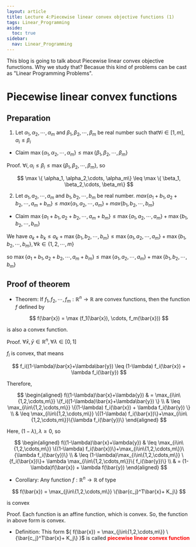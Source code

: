 ```yaml
---
layout: article
title: Lecture 4:Piecewise linear convex objective functions (1)
tags: Linear_Programming
aside:
  toc: true
sidebar:
  nav: Linear_Programming
---
```


This blog is going to talk about Piecewise linear convex objective funvctions. Why we study that? Becasue this kind of problems can be cast as "Linear Programming Problems".

<!--more-->

# Piecewise linear convex functions 

## Preparation 

1. Let ${ \alpha_1, \alpha_2,\cdots, \alpha_m}$ and ${ \beta_1, \beta_2,\cdots, \beta_m}$ be real number such that${  \forall i \in [1,m], \alpha_i \leq \beta_i}$

* Claim ${ \max\{  \alpha_1, \alpha_2,\cdots, \alpha_m \} \leq \max \{ \beta_1, \beta_2,\cdots, \beta_m\} }$
 
Proof. ${\forall i, \alpha_i \leq \beta_i \leq \max \{ \beta_1, \beta_2,\cdots, \beta_m\}  }$, so 

<center>$$
\max \{ \alpha_1, \alpha_2,\cdots, \alpha_m\} \leq \max \{ \beta_1, \beta_2,\cdots, \beta_m\}
$$</center>

2. Let ${ a_1, a_2,\cdots, a_m}$ and ${ b_1, b_2,\cdots, b_m}$ be real number. ${ max \{a_1+b_1, a_2+b_2, \cdots, a_m+b_m\} \leq  max \{ a_1, a_2,\cdots, a_m\} + max \{ b_1, b_2,\cdots, b_m\}}$

* Claim ${ \max \{a_1+b_1, a_2+b_2, \cdots, a_m+b_m\} \leq  \max \{ a_1, a_2,\cdots, a_m\} + \max \{ b_1, b_2,\cdots, b_m\}}$

We have ${ a_k + b_k \leq a_k + \max \{ b_1, b_2,\cdots, b_m\} \leq \max \{ a_1, a_2,\cdots, a_m\} + \max \{ b_1, b_2,\cdots, b_m\}, \forall k \in \{1,2,\cdots, m\}}$

so ${ \max \{a_1+b_1, a_2+b_2, \cdots, a_m+b_m\} \leq  \max \{ a_1, a_2,\cdots, a_m\} + \max \{ b_1, b_2,\cdots, b_m\}}$

## Proof of theorem

* Theorem: If ${ f_1, f_2, \cdots, f_m: \mathbb{R}^n \rightarrow \mathbb{R} }$ are convex functions, then the function ${ f }$ defined by 

<center>$$
f(\bar{x}) = \max (f_1(\bar{x}), \cdots, f_m(\bar{x}))
$$</center> 

is also a convex function.

Proof. ${ \forall \bar{x},\bar{y} \in\mathbb{R}^n ,\forall \lambda \in [0,1]}$

${ f_i }$ is convex, that means

<center>$$
f_i((1-\lambda)\bar{x}+\lambda\bar{y}) \leq (1-\lambda) f_i(\bar{x}) + \lambda f_i(\bar{y})
$$</center>

Therefore, 

<center>$$
\begin{aligned}
f((1-\lambda)\bar{x}+\lambda{y}) & = \max_{i\in\{1,2,\cdots,m\}} \{f_i((1-\lambda)\bar{x}+\lambda\bar{y}) \} \\
& \leq \max_{i\in\{1,2,\cdots,m\}} \{(1-\lambda) f_i(\bar{x}) + \lambda f_i(\bar{y}) \} \\
& \leq \max_{i\in\{1,2,\cdots,m\}} \{(1-\lambda) f_i(\bar{x})\}+\max_{i\in\{1,2,\cdots,m\}}\{\lambda f_i(\bar{y})\} 
\end{aligned}
$$</center>

Here, ${ (1-\lambda),\lambda \geq 0 }$, so

<center>$$
\begin{aligned}
f((1-\lambda)\bar{x}+\lambda{y})
& \leq \max_{i\in\{1,2,\cdots,m\}} \{(1-\lambda) f_i(\bar{x})\}+\max_{i\in\{1,2,\cdots,m\}}\{\lambda f_i(\bar{y})\} \\
& \leq (1-\lambda)\max_{i\in\{1,2,\cdots,m\}} \{f_i(\bar{x})\}+ \lambda \max_{i\in\{1,2,\cdots,m\}}\{ f_i(\bar{y})\} \\
& = (1-\lambda)f(\bar{x}) + \lambda f(\bar{y})
\end{aligned}
$$</center>

* Corollary: Any function ${ f:\mathbb{R}^n \rightarrow \mathbb{R} }$ of type

<center>$$
f(\bar{x}) = \max_{j\in\{1,2,\cdots,m\}} \{\bar{c_j}^T\bar{x}+ K_j\}
$$</center>

is convex

Proof. Each function is an affine function, which is convex. So, the function in above form is convex.

* Definition: This form ${ f(\bar{x}) = \max_{j\in\{1,2,\cdots,m\}} \{\bar{c_j}^T\bar{x}+ K_j\} }$ is called <font color=red><b>piecewise linear convex function</b></font>



